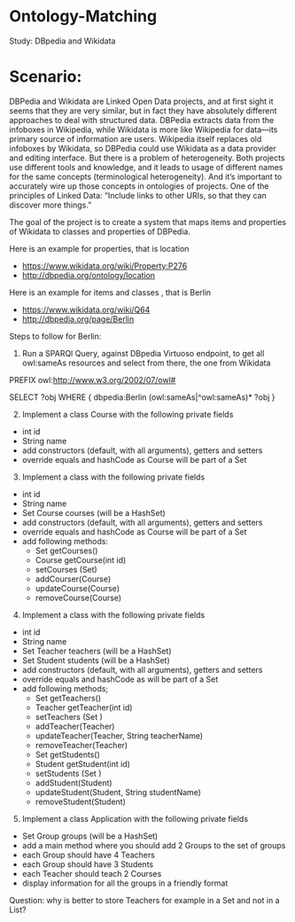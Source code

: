 # Ontology-Matching
Study: DBpedia and Wikidata

# Scenario:
DBPedia and Wikidata are Linked Open Data projects, and at first sight it seems that they are very similar, but in fact they have absolutely different approaches to deal with structured data. DBPedia extracts data from the infoboxes in Wikipedia, while Wikidata is more like Wikipedia for data—its primary source of information are users. Wikipedia itself replaces old infoboxes by Wikidata, so DBPedia could use Wikidata as a data provider and editing interface. But there is a problem of heterogeneity. Both projects use different tools and knowledge, and it leads to usage of different names for the same concepts (terminological heterogeneity). And it’s important to accurately wire up those concepts in ontologies of projects. One of the principles of Linked Data: “Include links to other URIs, so that they can discover more things.”

The goal of the project is to create a system that maps items and properties of Wikidata to classes and properties of DBPedia.

Here is an example for properties, that is location
 - https://www.wikidata.org/wiki/Property:P276
 - http://dbpedia.org/ontology/location

Here is an example for items and classes , that is Berlin
 - https://www.wikidata.org/wiki/Q64
 - http://dbpedia.org/page/Berlin

 
Steps to follow for Berlin:
1. Run a SPARQl Query, against DBpedia Virtuoso endpoint, to get all owl:sameAs resources and select from there, the one from Wikidata

PREFIX owl:<http://www.w3.org/2002/07/owl#>

SELECT ?obj WHERE {
    dbpedia:Berlin (owl:sameAs|^owl:sameAs)* ?obj
}
 
2. Implement a class Course with the following private fields
 - int id
 - String name
 - add constructors (default, with all arguments), getters and setters
 - override equals and hashCode as Course will be part of a Set
 
3. Implement a class <Teacher> with the following private fields
 - int id 
 - String name
 - Set Course courses (will be a HashSet)
 - add constructors (default, with all arguments), getters and setters
 - override equals and hashCode as Course will be part of a Set
 - add following methods: 
   - Set <Course> getCourses()
   - Course getCourse(int id)
   - setCourses (Set<Course>)
   - addCourser(Course)
   - updateCourse(Course)
   - removeCourse(Course)
4. Implement a class <Group> with the following private fields
 - int id
 - String name
 - Set Teacher teachers (will be a HashSet)
 - Set Student students (will be a HashSet)
 - add constructors (default, with all arguments), getters and setters
 - override equals and hashCode as <Group> will be part of a Set
 - add following methods;
   - Set <Teacher> getTeachers()
   - Teacher getTeacher(int id)
   - setTeachers (Set <Teacher>)
   - addTeacher(Teacher)
   - updateTeacher(Teacher, String teacherName)
   - removeTeacher(Teacher)
   - Set <Student> getStudents()
   - Student getStudent(int id)
   - setStudents (Set <Student>)
   - addStudent(Student)
   - updateStudent(Student, String studentName)
   - removeStudent(Student)
5. Implement a class Application with the following private fields 
  - Set Group groups (will be a HashSet)
  - add a main method where you should add 2 Groups to the set of groups 
  - each Group should have 4 Teachers
  - each Group should have 3 Students
  - each Teacher should teach 2 Courses
  - display information for all the groups in a friendly format 

Question: why is better to store Teachers for example in a Set and not in a List?

